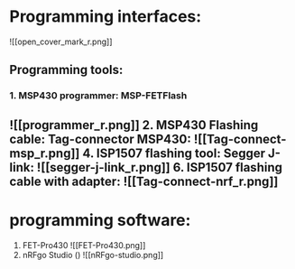 # Programming interfaces:

![[open_cover_mark_r.png]]
## Programming tools:
### 1. MSP430 programmer: MSP-FETFlash

![[programmer_r.png]]
2. MSP430 Flashing cable: Tag-connector MSP430:
![[Tag-connect-msp_r.png]]
4. ISP1507 flashing tool: Segger J-link:
![[segger-j-link_r.png]]
6. ISP1507 flashing cable with adapter:
![[Tag-connect-nrf_r.png]]
---
# programming software:
1. FET-Pro430
![[FET-Pro430.png]]
3. nRFgo Studio ()
![[nRFgo-studio.png]]